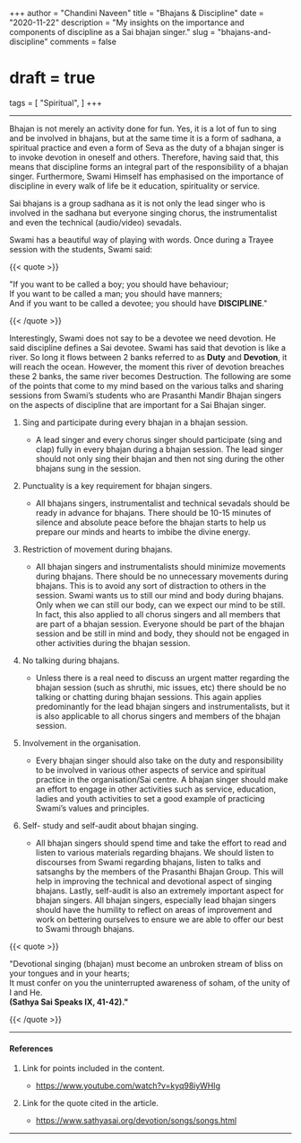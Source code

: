 +++
author = "Chandini Naveen"
title = "Bhajans & Discipline"
date = "2020-11-22"
description = "My insights on the importance and components of discipline as a Sai bhajan singer."
slug = "bhajans-and-discipline"
comments = false
# draft = true
tags = [
    "Spiritual",
]
+++

---

Bhajan is not merely an activity done for fun. Yes, it is a lot of fun to sing and be involved in bhajans, but at the same time it is a form of sadhana, a spiritual practice and even a form of Seva as the duty of a bhajan singer is to invoke devotion in oneself and others. Therefore, having said that, this means that discipline forms an integral part of the responsibility of a bhajan singer. Furthermore, Swami Himself has emphasised on the importance of discipline in every walk of life be it education, spirituality or service. 

Sai bhajans is a group sadhana as it is not only the lead singer who is involved in the sadhana but everyone singing chorus, the instrumentalist and even the technical (audio/video) sevadals. 

Swami has a beautiful way of playing with words. Once during a Trayee session with the students, Swami said:

{{< quote >}}
<p>"If you want to be called a boy; you should have behaviour; <br />
If you want to be called a man; you should have manners; <br />
And if you want to be called a devotee; you should have <span style="font-weight:bold;">DISCIPLINE</span>."</p>
{{< /quote >}}

Interestingly, Swami does not say to be a devotee we need devotion. He said discipline defines a Sai devotee. Swami has said that devotion is like a river. So long it flows between 2 banks referred to as **Duty** and **Devotion**, it will reach the ocean. However, the moment this river of devotion breaches these 2 banks, the same river becomes Destruction. The following are some of the points that come to my mind based on the various talks and sharing sessions from Swami’s students who are Prasanthi Mandir Bhajan singers on the aspects of discipline that are important for a Sai Bhajan singer. 

1. Sing and participate during every bhajan in a bhajan session. 
    * A lead singer and every chorus singer should participate (sing and clap) fully in every bhajan during a bhajan session. The lead singer should not only sing their bhajan and then not sing during the other bhajans sung in the session. 

2. Punctuality is a key requirement for bhajan singers. 
    * All bhajans singers, instrumentalist and technical sevadals should be ready in advance for bhajans. There should be 10-15 minutes of silence and absolute peace before the bhajan starts to help us prepare our minds and hearts to imbibe the divine energy. 

3. Restriction of movement during bhajans. 
    * All bhajan singers and instrumentalists should minimize movements during bhajans. There should be no unnecessary movements during bhajans. This is to avoid any sort of distraction to others in the session. Swami wants us to still our mind and body during bhajans. Only when we can still our body, can we expect our mind to be still. In fact, this also applied to all chorus singers and all members that are part of a bhajan session. Everyone should be part of the bhajan session and be still in mind and body, they should not be engaged in other activities during the bhajan session. 

4. No talking during bhajans. 
    * Unless there is a real need to discuss an urgent matter regarding the bhajan session (such as shruthi, mic issues, etc) there should be no talking or chatting during bhajan sessions. This again applies predominantly for the lead bhajan singers and instrumentalists, but it is also applicable to all chorus singers and members of the bhajan session. 

5. Involvement in the organisation.
    * Every bhajan singer should also take on the duty and responsibility to be involved in various other aspects of service and spiritual practice in the organisation/Sai centre. A bhajan singer should make an effort to engage in other activities such as service, education, ladies and youth activities to set a good example of practicing Swami’s values and principles. 

6. Self- study and self-audit about bhajan singing.
    * All bhajan singers should spend time and take the effort to read and listen to various materials regarding bhajans. We should listen to discourses from Swami regarding bhajans, listen to talks and satsanghs by the members of the Prasanthi Bhajan Group. This will help in improving the technical and devotional aspect of singing bhajans. Lastly, self-audit is also an extremely important aspect for bhajan singers. All bhajan singers, especially lead bhajan singers should have the humility to reflect on areas of improvement and work on bettering ourselves to ensure we are able to offer our best to Swami through bhajans. 

{{< quote >}}
<p>"Devotional singing (bhajan) must become an unbroken stream of bliss on your tongues and in your hearts; <br />
It must confer on you the uninterrupted awareness of soham, of the unity of I and He. <br />
<span style="font-weight:bold;">(Sathya Sai Speaks IX, 41-42)<span style="font-weight:bold;">."</p>
{{< /quote >}}

---

#### References

1. Link for points included in the content.
    * https://www.youtube.com/watch?v=kyq98iyWHlg

2. Link for the quote cited in the article.
    * https://www.sathyasai.org/devotion/songs/songs.html 

---